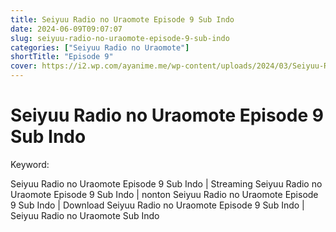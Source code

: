 ```yaml
---
title: Seiyuu Radio no Uraomote Episode 9 Sub Indo
date: 2024-06-09T09:07:07
slug: seiyuu-radio-no-uraomote-episode-9-sub-indo
categories: ["Seiyuu Radio no Uraomote"]
shortTitle: "Episode 9"
cover: https://i2.wp.com/ayanime.me/wp-content/uploads/2024/03/Seiyuu-Radio-no-Uraomote-1-768x1084-1.jpg
---
```


# Seiyuu Radio no Uraomote Episode 9 Sub Indo

<iframe-loader iframe-src1="https://play.ayanime.me/include/fluidplayer/fluidplayer.php?VideoSrc1=https%3A%2F%2Fdrive.google.com%2Ffile%2Fd%2F1I_bb08zgrCWQpMFy06MBRXc6ATIyX39w%2Fpreview&VideoType1=video%2Fmp4&VideoQuality1=480p&VideoSrc2=https%3A%2F%2Fdrive.google.com%2Ffile%2Fd%2F1h5KUoOrG16hZnewM_CNVR7Zmx6wnujem%2Fpreview&VideoType2=video%2Fmp4&VideoQuality2=720p&VideoSrc3=https%3A%2F%2Fdrive.google.com%2Ffile%2Fd%2F1T-CPK0yH3h4y0wjKcDrbeGKu7VnuGcXb%2Fpreview&VideoType3=video%2Fmp4&VideoQuality3=1080p&VideoSrc4=&VideoType4=&VideoQuality4=&VideoPoster=&VideoTrack1=&kind1=subtitles&srclang1=id&label1=Indonesia&default1=default&VideoTrack2=&kind2=&srclang2=&label2=&player=fluid+player&server=Drive+API&api=&width=100%25&height=900px" iframe-src2="https://drive.google.com/file/d/1T-CPK0yH3h4y0wjKcDrbeGKu7VnuGcXb/preview"></iframe-loader>

Keyword:
<p>Seiyuu Radio no Uraomote Episode 9 Sub Indo | Streaming Seiyuu Radio no Uraomote Episode 9 Sub Indo | nonton Seiyuu Radio no Uraomote Episode 9 Sub Indo | Download Seiyuu Radio no Uraomote Episode 9 Sub Indo | Seiyuu Radio no Uraomote Sub Indo</p>

